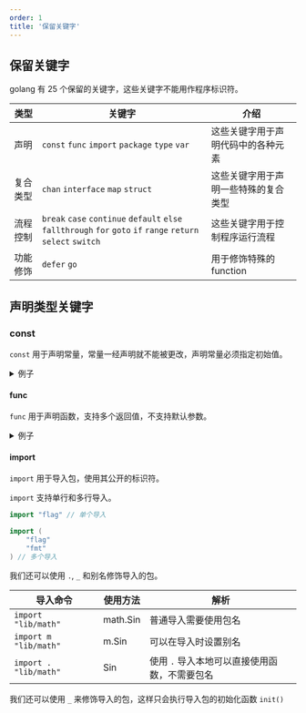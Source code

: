 ```yaml
---
order: 1
title: '保留关键字'
---
```


## 保留关键字

golang 有 25 个保留的关键字，这些关键字不能用作程序标识符。

| 类型     | 关键字                                                                                                        | 介绍                                 |
| -------- | ------------------------------------------------------------------------------------------------------------- | ------------------------------------ |
| 声明     | `const`  `func` `import`  `package`  `type` `var`                                                             | 这些关键字用于声明代码中的各种元素   |
| 复合类型 | `chan` `interface` `map` `struct`                                                                             | 这些关键字用于声明一些特殊的复合类型 |
| 流程控制 | `break` `case` `continue` `default` `else` `fallthrough` `for` `goto` `if` `range` `return` `select` `switch` | 这些关键字用于控制程序运行流程       |
| 功能修饰 | `defer` `go`                                                                                                  | 用于修饰特殊的 function              |


## 声明类型关键字

### **const**

`const` 用于声明常量，常量一经声明就不能被更改，声明常量必须指定初始值。

<details>
<summary>例子</summary>

```go
const identifier T = value  // T 为数据类型，可以省略，编译器会自己推断。
const identifier1, identifier2 = value1, value2 // 声明多个，如 const a, b, c = "hello", 100, true

const (
    FeMale = 0
    Male = 1
) // 枚举

const (
    a = iota
    b
    c
) // iota
```
</details>

#### **func**

`func` 用于声明函数，支持多个返回值，不支持默认参数。


<details>
<summary>例子</summary>

```go
// p 为参数， T 为类型
func Test(p T) {} 
func Test(p T) (T1, T2) {}
func Test (p T, p1, T1, list ...T3) (T4, T5) {}  // 不定参数
```

</details>

#### **import**

`import` 用于导入包，使用其公开的标识符。

`import` 支持单行和多行导入。

```go
import "flag" // 单个导入

import (
    "flag"
	"fmt"
) // 多个导入
```

我们还可以使用  `.`, `_` 和别名修饰导入的包。

| 导入命令               | 使用方法 | 解析                                          |
| ---------------------- | -------- | --------------------------------------------- |
| `import   "lib/math"`  | math.Sin | 普通导入需要使用包名                          |
| `import m "lib/math"`  | m.Sin    | 可以在导入时设置别名                          |
| `import . "lib/math" ` | Sin      | 使用 `.` 导入本地可以直接使用函数，不需要包名 |

我们还可以使用 `_` 来修饰导入的包，这样只会执行导入包的初始化函数 `init()`
